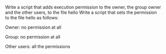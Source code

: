 Write a script that adds execution permission to the owner, the group owner and the other users, to the file hello
Write a script that sets the permission to the file hello as follows:



Owner: no permission at all

Group: no permission at all

Other users: all the permissions
